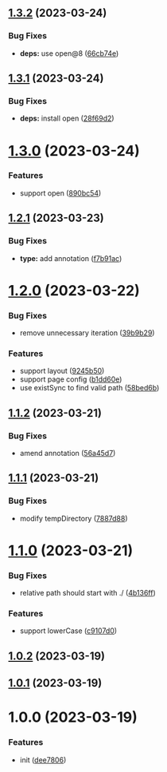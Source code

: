 

## [1.3.2](https://github.com/dingff/mpa-rspack-plugin/compare/1.3.1...1.3.2) (2023-03-24)


### Bug Fixes

* **deps:** use open@8 ([66cb74e](https://github.com/dingff/mpa-rspack-plugin/commit/66cb74e176aa9694f89ef74774d92cc7764016bc))

## [1.3.1](https://github.com/dingff/mpa-rspack-plugin/compare/1.3.0...1.3.1) (2023-03-24)


### Bug Fixes

* **deps:** install open ([28f69d2](https://github.com/dingff/mpa-rspack-plugin/commit/28f69d219aeb7fa91275d9f795ed1e88e4ac572c))

# [1.3.0](https://github.com/dingff/mpa-rspack-plugin/compare/1.2.1...1.3.0) (2023-03-24)


### Features

* support open ([890bc54](https://github.com/dingff/mpa-rspack-plugin/commit/890bc545d36dfc3b9deac24be5483bc2046c1396))

## [1.2.1](https://github.com/dingff/mpa-rspack-plugin/compare/1.2.0...1.2.1) (2023-03-23)


### Bug Fixes

* **type:** add annotation ([f7b91ac](https://github.com/dingff/mpa-rspack-plugin/commit/f7b91acf634d2d1e0a9561d19a08c8c02b0f459b))

# [1.2.0](https://github.com/dingff/mpa-rspack-plugin/compare/1.1.2...1.2.0) (2023-03-22)


### Bug Fixes

* remove unnecessary iteration ([39b9b29](https://github.com/dingff/mpa-rspack-plugin/commit/39b9b291f6f25991cbddeb12fb210534fca1b7c6))


### Features

* support layout ([9245b50](https://github.com/dingff/mpa-rspack-plugin/commit/9245b5096d0acf8cba42a83c8d0efa960e7a19c1))
* support page config ([b1dd60e](https://github.com/dingff/mpa-rspack-plugin/commit/b1dd60ef29e97d8c37adef3f11ec28df3294247f))
* use existSync to find valid path ([58bed6b](https://github.com/dingff/mpa-rspack-plugin/commit/58bed6b7f58cff63e234c7f58163486a34a85110))

## [1.1.2](https://github.com/dingff/mpa-rspack-plugin/compare/1.1.1...1.1.2) (2023-03-21)


### Bug Fixes

* amend annotation ([56a45d7](https://github.com/dingff/mpa-rspack-plugin/commit/56a45d737b9b33cc7c317114546e6174639c54ac))

## [1.1.1](https://github.com/dingff/mpa-rspack-plugin/compare/1.1.0...1.1.1) (2023-03-21)


### Bug Fixes

* modify tempDirectory ([7887d88](https://github.com/dingff/mpa-rspack-plugin/commit/7887d884263acc74c5b56d28feddd83093af4657))

# [1.1.0](https://github.com/dingff/mpa-rspack-plugin/compare/1.0.2...1.1.0) (2023-03-21)


### Bug Fixes

* relative path should start with ./ ([4b136ff](https://github.com/dingff/mpa-rspack-plugin/commit/4b136ff3fc8efeec8a2384e28ea762e63c8bc8d1))


### Features

* support lowerCase ([c9107d0](https://github.com/dingff/mpa-rspack-plugin/commit/c9107d095e9a804ca803ea0eec2eb7da7da29cc0))

## [1.0.2](https://github.com/dingff/mpa-rspack-plugin/compare/1.0.1...1.0.2) (2023-03-19)

## [1.0.1](https://github.com/dingff/mpa-rspack-plugin/compare/1.0.0...1.0.1) (2023-03-19)

# 1.0.0 (2023-03-19)


### Features

* init ([dee7806](https://github.com/dingff/mpa-rspack-plugin/commit/dee780630d28255338c9061082341e29889f9e09))